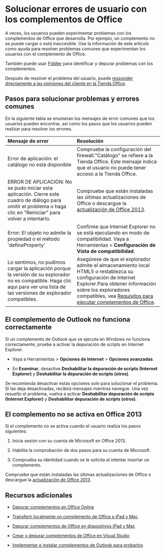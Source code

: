 
# <a name="troubleshoot-user-errors-with-office-add-ins"></a>Solucionar errores de usuario con los complementos de Office

A veces, los usuarios pueden experimentar problemas con los complementos de Office que desarrolla. Por ejemplo, un complemento no se puede cargar o está inaccesible. Use la información de este artículo como ayuda para resolver problemas comunes que experimentan los usuarios con el complemento de Office. 

También puede usar [Fiddler](http://www.telerik.com/fiddler) para identificar y depurar problemas con los complementos.

Después de resolver el problema del usuario, puede [responder directamente a las opiniones del cliente en la Tienda Office](https://msdn.microsoft.com/library/jj635874.aspx).

## <a name="common-errors-and-troubleshooting-steps"></a>Pasos para solucionar problemas y errores comunes

En la siguiente tabla se enumeran los mensajes de error comunes que los usuarios pueden encontrar, así como los pasos que los usuarios pueden realizar para resolver los errores.



|**Mensaje de error**|**Resolución**|
|:-----|:-----|
|Error de aplicación: el catálogo no está disponible|Compruebe la configuración del firewall."Catálogo" se refiere a la Tienda Office. Este mensaje indica que el usuario no puede tener acceso a la Tienda Office.|
|ERROR DE APLICACIÓN: No se pudo iniciar esta aplicación. Cierre este cuadro de diálogo para omitir el problema o haga clic en "Reiniciar" para volver a intentarlo.|Compruebe que están instaladas las últimas actualizaciones de Office o descargue la [actualización de Office 2013](https://support.microsoft.com/en-us/kb/2986156/).|
|Error: El objeto no admite la propiedad o el método 'defineProperty'|Confirme que Internet Explorer no se está ejecutando en modo de compatibilidad. Vaya a Herramientas >  **Configuración de Vista de compatibilidad**.|
|Lo sentimos, no pudimos cargar la aplicación porque la versión de su explorador no es compatible. Haga clic aquí para ver una lista de las versiones de explorador compatibles.|Asegúrese de que el explorador admite el almacenamiento local HTML5 o restablezca su configuración de Internet Explorer.Para obtener información sobre los exploradores compatibles, vea [Requisitos para ejecutar complementos de Office](../../docs/overview/requirements-for-running-office-add-ins.md).|

## <a name="outlook-add-in-doesn't-work-correctly"></a>El complemento de Outlook no funciona correctamente

Si un complemento de Outlook que se ejecuta en Windows no funciona correctamente, pruebe a activar la depuración de scripts en Internet Explorer. 


- Vaya a Herramientas >  **Opciones de Internet** > **Opciones avanzadas**.
    
- En  **Examinar**, desactive  **Deshabilitar la depuración de scripts (Internet Explorer)** y **Deshabilitar la depuración de scripts (otros)**.
    
Se recomienda desactivar estas opciones solo para solucionar el problema. Si las deja desactivadas, recibirá mensajes mientras navegue. Una vez resuelto el problema, vuelva a activar  **Deshabilitar depuración de scripts (Internet Explorer)** y **Deshabilitar depuración de scripts (otros)**.


## <a name="add-in-doesn't-activate-in-office-2013"></a>El complemento no se activa en Office 2013

Si el complemento no se activa cuando el usuario realiza los pasos siguientes:


1. Inicia sesión con su cuenta de Microsoft en Office 2013.
    
2. Habilita la comprobación de dos pasos para su cuenta de Microsoft.
    
3. Comprueba su identidad cuando se le solicita al intentar insertar un complemento.
    
Compruebe que están instaladas las últimas actualizaciones de Office o descargue la [actualización de Office 2013](https://support.microsoft.com/en-us/kb/2986156/).


## <a name="additional-resources"></a>Recursos adicionales



- [Depurar complementos en Office Online](../testing/debug-add-ins-in-office-online.md)
    
- [Transferir localmente un complemento de Office a iPad y Mac](../testing/sideload-an-office-add-in-on-ipad-and-mac.md)
    
- [Depurar complementos de Office en dispositivos iPad y Mac](../testing/debug-office-add-ins-on-ipad-and-mac.md)
    
- [Crear y depurar complementos de Office en Visual Studio](../../docs/get-started/create-and-debug-office-add-ins-in-visual-studio.md)
    
- [Implementar e instalar complementos de Outlook para probarlos](../outlook/testing-and-tips.md)
    
